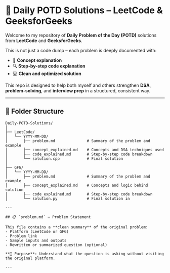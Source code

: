 # 🧠 Daily POTD Solutions – LeetCode & GeeksforGeeks

Welcome to my repository of **Daily Problem of the Day (POTD)** solutions from **LeetCode** and **GeeksforGeeks**.

This is not just a code dump – each problem is deeply documented with:
- 🧠 **Concept explanation**
- 🔍 **Step-by-step code explanation**
- 💻 **Clean and optimized solution**

This repo is designed to help both myself and others strengthen **DSA**, **problem-solving**, and **interview prep** in a structured, consistent way.

---

## 📂 Folder Structure

```text
Daily-POTD-Solutions/
│
├── LeetCode/
│   └── YYYY-MM-DD/
│       ├── problem.md              # Summary of the problem and example
│       ├── concept_explained.md    # Concepts and DSA techniques used
│       ├── code_explained.md       # Step-by-step code breakdown
│       └── solution.cpp            # Final solution 
│
├── GFG/
│   └── YYYY-MM-DD/
│       ├── problem.md              # Summary of the problem and example
│       ├── concept_explained.md    # Concepts and logic behind solution
│       ├── code_explained.md       # Step-by-step code breakdown
│       └── solution.py             # Final solution in 

---

## 📋 `problem.md` – Problem Statement

This file contains a **clean summary** of the original problem:
- Platform (LeetCode or GFG)
- Problem link
- Sample inputs and outputs
- Rewritten or summarized question (optional)

**🎯 Purpose**: Understand what the question is asking without visiting the original platform.

---